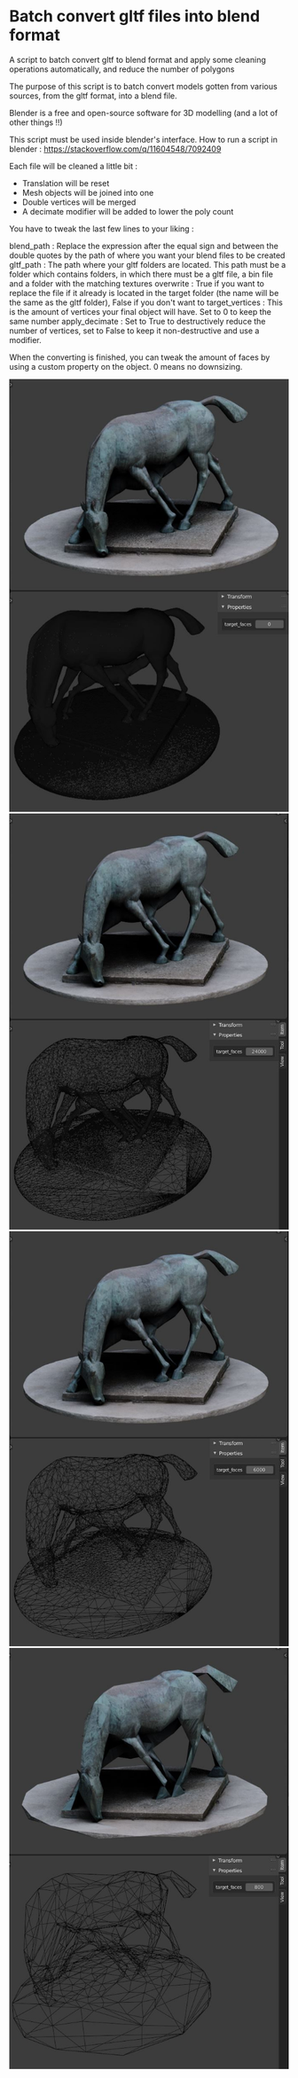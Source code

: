 # Batch convert gltf files into blend format
A script to batch convert gltf to blend format and apply some cleaning operations automatically, and reduce the number of polygons

The purpose of this script is to batch convert models gotten from various sources, from the gltf format, into a blend file.

Blender is a free and open-source software for 3D modelling (and a lot of other things !!)

This script must be used inside blender's interface. How to run a script in blender : https://stackoverflow.com/q/11604548/7092409

Each file will be cleaned a little bit :
  - Translation will be reset
  - Mesh objects will be joined into one
  - Double vertices will be merged
  - A decimate modifier will be added to lower the poly count


You have to tweak the last few lines to your liking :

blend_path : Replace the expression after the equal sign and between the double quotes by the path of where you want your blend files to be created
gltf_path : The path where your gltf folders are located. This path must be a folder which contains folders, in which there must be a gltf file, a bin file and a folder with the matching textures
overwrite : True if you want to replace the file if it already is located in the target folder (the name will be the same as the gltf folder), False if you don't want to
target_vertices : This is the amount of vertices your final object will have. Set to 0 to keep the same number
apply_decimate : Set to True to destructively reduce the number of vertices, set to False to keep it non-destructive and use a modifier.

When the converting is finished, you can tweak the amount of faces by using a custom property on the object. 0 means no downsizing.

<img src="Images/target_faces_0.JPG">
<img src="Images/target_faces_24000.JPG">
<img src="Images/target_faces_6000.JPG">
<img src="Images/target_faces_500.JPG">

